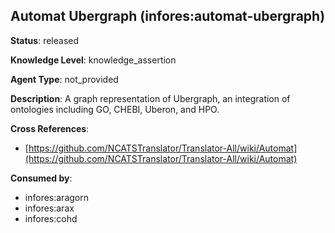 [//]: # (DO NOT MANUALLY EDIT THIS FILE. IT IS GENERATED FROM A TEMPLATE.)

## Automat Ubergraph (infores:automat-ubergraph)

**Status**: released
  
**Knowledge Level**: knowledge_assertion
  
**Agent Type**: not_provided

**Description**: A graph representation of Ubergraph, an integration of ontologies including GO, CHEBI, Uberon, and HPO.

**Cross References**:

- [https://github.com/NCATSTranslator/Translator-All/wiki/Automat](https://github.com/NCATSTranslator/Translator-All/wiki/Automat)


**Consumed by**:

- infores:aragorn
- infores:arax
- infores:cohd